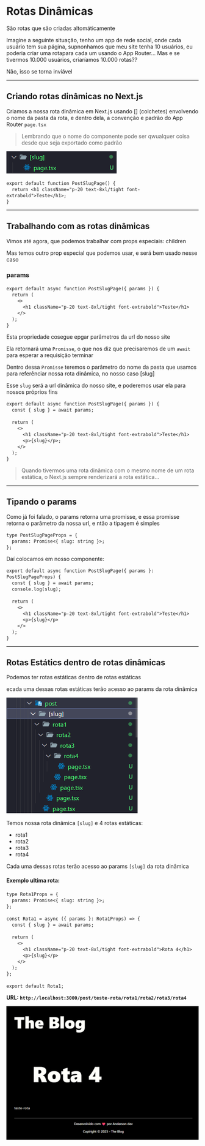 # Rotas Dinâmicas

São rotas que são criadas altomáticamente

Imagine a seguinte situação, tenho um app de rede social, onde cada usuário tem sua página, supnonhamos que meu site tenha 10 usuários, eu poderia criar uma rotapara cada um usando o App Router... Mas e se tivermos 10.000 usuários, criaríamos 10.000 rotas??

Não, isso se torna inviável

---

## Criando rotas dinâmicas no Next.js

Criamos a nossa rota dinâmica em Next.js usando [] (colchetes) envolvendo o nome da pasta da rota, e dentro dela, a convenção e padrão do App Router `page.tsx`

> Lembrando que o nome do componente pode ser qwualquer coisa desde que seja exportado como padrão

![rota-dinâmica](./assets/image7.png)

```tsx
export default function PostSlugPage() {
  return <h1 className="p-20 text-8xl/tight font-extrabold">Teste</h1>;
}
```

---

## Trabalhando com as rotas dinâmicas

Vimos até agora, que podemos trabalhar com props especiais: children

Mas temos outro prop especial que podemos usar, e será bem usado nesse caso

### params

```tsx
export default async function PostSlugPage({ params }) {
  return (
    <>
      <h1 className="p-20 text-8xl/tight font-extrabold">Teste</h1>
    </>
  );
}
```

Esta propriedade cosegue epgar parâmetros da url do nosso site

Ela retornará uma `Promisse`, o que nos diz que precisaremos de um `await` para esperar a requisição terminar

Dentro dessa `Promisse` teremos o parâmetro do nome da pasta que usamos para referênciar nossa rota dinâmica, no nosso caso [slug]

Esse `slug` será a url dinâmica do nosso site, e poderemos usar ela para nossos próprios fins

```tsx
export default async function PostSlugPage({ params }) {
  const { slug } = await params;

  return (
    <>
      <h1 className="p-20 text-8xl/tight font-extrabold">Teste</h1>
      <p>{slug}</p>;
    </>
  );
}
```

> Quando tivermos uma rota dinâmica com o mesmo nome de um rota estática, o Next.js sempre renderizará a rota estática...

---

## Tipando o params

Como já foi falado, o params retorna uma promisse, e essa promisse retorna o parâmetro da nossa url, e ntão a tipagem é simples

```tsx
type PostSlugPageProps = {
  params: Promise<{ slug: string }>;
};
```

Daí colocamos em nosso componente:

```tsx
export default async function PostSlugPage({ params }: PostSlugPageProps) {
  const { slug } = await params;
  console.log(slug);

  return (
    <>
      <h1 className="p-20 text-8xl/tight font-extrabold">Teste</h1>
      <p>{slug}</p>
    </>
  );
}
```

---

## Rotas Estátics dentro de rotas dinâmicas

Podemos ter rotas estáticas dentro de rotas estáticas

ecada uma dessas rotas estáticas terão acesso ao params da rota dinâmica

![rotas-estaticas-dentro-rotas-dinamicas](./assets/image8.png)

Temos nossa rota dinâmica `[slug]` e 4 rotas estáticas:

- rota1
- rota2
- rota3
- rota4

Cada uma dessas rotas terão acesso ao params `[slug]` da rota dinâmica

#### Exemplo ultima rota:

```tsx
type Rota1Props = {
  params: Promise<{ slug: string }>;
};

const Rota1 = async ({ params }: Rota1Props) => {
  const { slug } = await params;

  return (
    <>
      <h1 className="p-20 text-8xl/tight font-extrabold">Rota 4</h1>
      <p>{slug}</p>
    </>
  );
};

export default Rota1;
```

**URL: `http://localhost:3000/post/teste-rota/rota1/rota2/rota3/rota4`**

![exemplo-navegador](./assets/image9.png)
